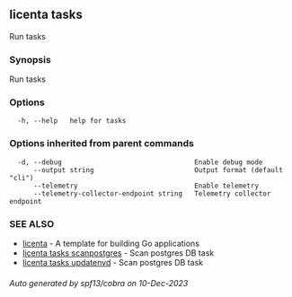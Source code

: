 ## licenta tasks

Run tasks

### Synopsis

Run tasks

### Options

```
  -h, --help   help for tasks
```

### Options inherited from parent commands

```
  -d, --debug                                 Enable debug mode
      --output string                         Output format (default "cli")
      --telemetry                             Enable telemetry
      --telemetry-collector-endpoint string   Telemetry collector endpoint
```

### SEE ALSO

* [licenta](licenta.md)	 - A template for building Go applications
* [licenta tasks scanpostgres](licenta_tasks_scanpostgres.md)	 - Scan postgres DB task
* [licenta tasks updatenvd](licenta_tasks_updatenvd.md)	 - Scan postgres DB task

###### Auto generated by spf13/cobra on 10-Dec-2023
